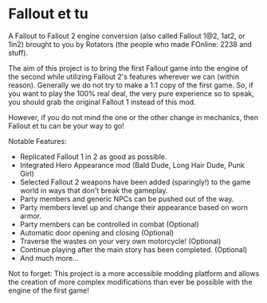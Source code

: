 # Fallout et tu

A Fallout to Fallout 2 engine conversion (also called Fallout 1@2, 1at2, or 1in2) brought to you by Rotators (the people who made FOnline: 2238 and stuff).

The aim of this project is to bring the first Fallout game into the engine of the second while utilizing Fallout 2's features wherever we can (within reason).
Generally we do not try to make a 1:1 copy of the first game. So, if you want to play the 100% real deal, the very pure experience so to speak, you should grab the original Fallout 1 instead of this mod.

However, if you do not mind the one or the other change in mechanics, then Fallout et tu can be your way to go!

Notable Features:
- Replicated Fallout 1 in 2 as good as possible.
- Integrated Hero Appearance mod (Bald Dude, Long Hair Dude, Punk Girl)
- Selected Fallout 2 weapons have been added (sparingly!) to the game world in ways that don't break the gameplay.
- Party members and generic NPCs can be pushed out of the way.
- Party members level up and change their appearance based on worn armor.
- Party members can be controlled in combat (Optional)
- Automatic door opening and closing (Optional)
- Traverse the wastes on your very own motorcycle! (Optional)
- Continue playing after the main story has been completed. (Optional)
- And much more...

Not to forget: This project is a more accessible modding platform and allows the creation of more complex modifications than ever be possible with the engine of the first game!
